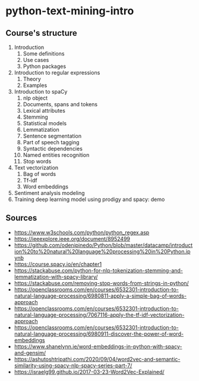 # python-text-mining-intro

## Course's structure

1. Introduction
   1. Some definitions
   2. Use cases
   3. Python packages
2. Introduction to regular expressions
   1. Theory
   2. Examples
3. Introduction to spaCy
   1. nlp object
   2. Documents, spans and tokens
   3. Lexical attributes
   4. Stemming
   5. Statistical models
   6. Lemmatization
   7. Sentence segmentation
   8. Part of speech tagging
   9. Syntactic dependencies
   10. Named entities recognition
   11. Stop words 
4. Text vectorization
   1. Bag of words
   2. Tf-idf
   3. Word embeddings
5. Sentiment analysis modeling
6. Training deep learning model using prodigy and spacy: demo

## Sources

- https://www.w3schools.com/python/python_regex.asp
- https://ieeexplore.ieee.org/document/8952499
- https://github.com/odenipinedo/Python/blob/master/datacamp/introduction%20to%20natural%20language%20processing%20in%20Python.ipynb
- https://course.spacy.io/en/chapter1
- https://stackabuse.com/python-for-nlp-tokenization-stemming-and-lemmatization-with-spacy-library/
- https://stackabuse.com/removing-stop-words-from-strings-in-python/
- https://openclassrooms.com/en/courses/6532301-introduction-to-natural-language-processing/6980811-apply-a-simple-bag-of-words-approach
- https://openclassrooms.com/en/courses/6532301-introduction-to-natural-language-processing/7067116-apply-the-tf-idf-vectorization-approach
- https://openclassrooms.com/en/courses/6532301-introduction-to-natural-language-processing/6980911-discover-the-power-of-word-embeddings
- https://www.shanelynn.ie/word-embeddings-in-python-with-spacy-and-gensim/
- https://ashutoshtripathi.com/2020/09/04/word2vec-and-semantic-similarity-using-spacy-nlp-spacy-series-part-7/
- https://israelg99.github.io/2017-03-23-Word2Vec-Explained/